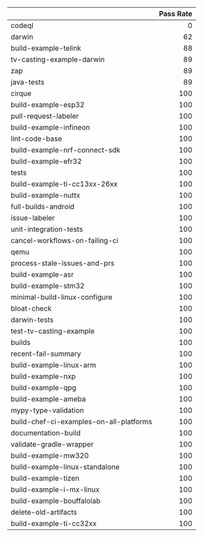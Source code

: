 |                                         |   Pass Rate |
|:----------------------------------------|------------:|
| codeql                                  |           0 |
| darwin                                  |          62 |
| build-example-telink                    |          88 |
| tv-casting-example-darwin               |          89 |
| zap                                     |          89 |
| java-tests                              |          89 |
| cirque                                  |         100 |
| build-example-esp32                     |         100 |
| pull-request-labeler                    |         100 |
| build-example-infineon                  |         100 |
| lint-code-base                          |         100 |
| build-example-nrf-connect-sdk           |         100 |
| build-example-efr32                     |         100 |
| tests                                   |         100 |
| build-example-ti-cc13xx-26xx            |         100 |
| build-example-nuttx                     |         100 |
| full-builds-android                     |         100 |
| issue-labeler                           |         100 |
| unit-integration-tests                  |         100 |
| cancel-workflows-on-failing-ci          |         100 |
| qemu                                    |         100 |
| process-stale-issues-and-prs            |         100 |
| build-example-asr                       |         100 |
| build-example-stm32                     |         100 |
| minimal-build-linux-configure           |         100 |
| bloat-check                             |         100 |
| darwin-tests                            |         100 |
| test-tv-casting-example                 |         100 |
| builds                                  |         100 |
| recent-fail-summary                     |         100 |
| build-example-linux-arm                 |         100 |
| build-example-nxp                       |         100 |
| build-example-qpg                       |         100 |
| build-example-ameba                     |         100 |
| mypy-type-validation                    |         100 |
| build-chef-ci-examples-on-all-platforms |         100 |
| documentation-build                     |         100 |
| validate-gradle-wrapper                 |         100 |
| build-example-mw320                     |         100 |
| build-example-linux-standalone          |         100 |
| build-example-tizen                     |         100 |
| build-example-i-mx-linux                |         100 |
| build-example-bouffalolab               |         100 |
| delete-old-artifacts                    |         100 |
| build-example-ti-cc32xx                 |         100 |